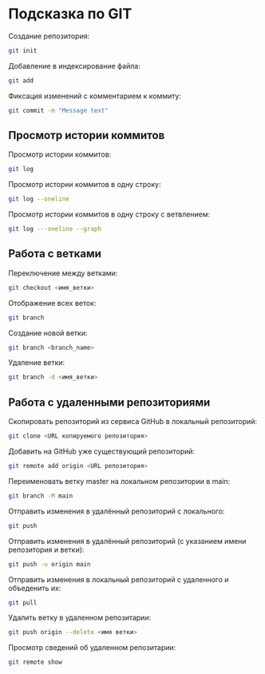 # Подсказка по GIT

Создание репозитория:
```sh
git init
```
Добавление в индексирование файла:
```sh
git add
```
Фиксация изменений с комментарием к коммиту:
```sh
git commit -m "Message text"
```

## Просмотр истории коммитов

Просмотр истории коммитов:
```sh
git log
```
Просмотр истории коммитов в одну строку:
```sh
git log --oneline
```
Просмотр истории коммитов в одну строку с ветвлением:
```sh
git log ---oneline --graph
```

## Работа с ветками

Переключение между ветками:
```sh
git checkout <имя_ветки>
```
Отображение всех веток:
```sh
git branch
```
Создание новой ветки:
```sh
git branch <branch_name>
```
Удаление ветки:
```sh
git branch -d <имя_ветки>
```
## Работа с удаленными репозиториями

Скопировать репозиторий из сервиса GitHub в локальный репозиторий:
```sh
git clone <URL копируемого репозитория>
```
Добавить на GitHub уже существующий репозиторий:
```sh
git remote add origin <URL репозитория>
```
Переименовать ветку master на локальном репозитории в main:
```sh
git branch -M main
```
Отправить изменения в удалённый репозиторий с локального:
```sh
git push
```
Отправить изменения в удалённый репозиторий (с указанием имени репозитория и ветки):
```sh
git push -u origin main
```
Отправить изменения в локальный репозиторий с удаленного и объеденить их:
```sh
git pull
```
Удалить ветку в удаленном репозитарии:
```sh
git push origin --delete <имя ветки>
```
Просмотр сведений об удаленном репозитарии:
```sh
git remote show
```
